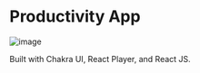 # Productivity App

![image](https://user-images.githubusercontent.com/89496111/227742931-92a0c3e3-d9be-4cc5-9f9b-3481e25f10e7.png)


Built with Chakra UI, React Player, and React JS. 


